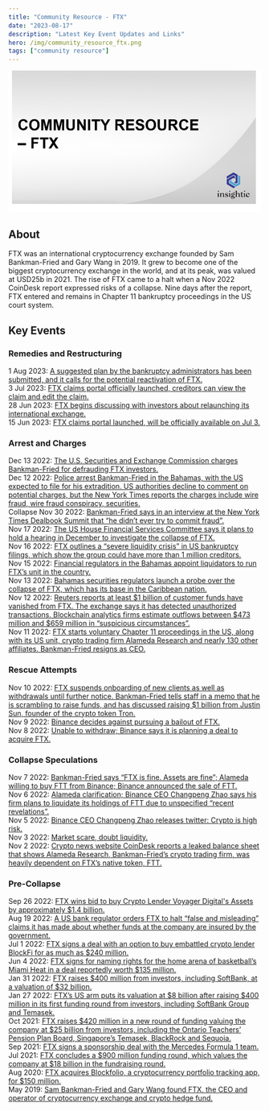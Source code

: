 ```yaml
---
title: "Community Resource - FTX"
date: "2023-08-17"
description: "Latest Key Event Updates and Links"
hero: /img/community_resource_ftx.png
tags: ["community resource"]
---
```


![Community Resource - FTX](/img/community_resource_ftx.png)

## About
FTX was an international cryptocurrency exchange founded by Sam Bankman-Fried and Gary Wang in 2019.
It grew to become one of the biggest cryptocurrency exchange in the world, and at its peak, was valued at USD25b in 2021.
The rise of FTX came to a halt when a Nov 2022 CoinDesk report expressed risks of a collapse.
Nine days after the report, FTX entered and remains in Chapter 11 bankruptcy proceedings in the US court system.

## Key Events
### Remedies and Restructuring
1 Aug 2023: [A suggested plan by the bankruptcy administrators has been submitted, and it calls for the potential reactivation of FTX.](https://www.ccn.com/ftx-2-heres-what-you-need-to-know/)
<br>
3 Jul 2023: [FTX claims portal officially launched, creditors can view the claim and edit the claim.](https://coingape.com/breaking-ftx-launches-claim-portal-for-creditors/)
<br>
28 Jun 2023: [FTX begins discussing with investors about relaunching its international exchange.](https://www.wsj.com/articles/ftx-begins-talks-on-reboot-as-managers-uncover-past-misconduct-38ad7e3c)
<br>
15 Jun 2023: [FTX claims portal launched, will be officially available on Jul 3.](https://twitter.com/AFTXcreditor/status/1669324304654163968)

### Arrest and Charges
Dec 13 2022: [The U.S. Securities and Exchange Commission charges Bankman-Fried for defrauding FTX investors.](https://www.coindesk.com/policy/2022/12/13/us-sec-charges-sam-bankman-fried-for-defrauding-ftx-investors/)
<br>
Dec 12 2022: [Police arrest Bankman-Fried in the Bahamas, with the US expected to file for his extradition. US authorities decline to comment on potential charges, but the New York Times reports the charges include wire fraud, wire fraud conspiracy, securities.](https://www.cnbc.com/2022/12/12/ftx-founder-sam-bankman-fried-arrested-in-the-bahamas-after-us-files-criminal-charges.html) 
<br>
Collapse
Nov 30 2022: [Bankman-Fried says in an interview at the New York Times Dealbook Summit that “he didn’t ever try to commit fraud”.](https://edition.cnn.com/videos/business/2022/12/01/sam-bankman-fried-new-york-times-deal-book-summit-interview-orig-llr.cnn-business)
<br>
Nov 17 2022: [The US House Financial Services Committee says it plans to hold a hearing in December to investigate the collapse of FTX.](https://www.reuters.com/technology/us-house-committee-hold-hearing-collapse-ftx-2022-11-16/)
<br>
Nov 16 2022: [FTX outlines a “severe liquidity crisis” in US bankruptcy filings, which show the group could have more than 1 million creditors.](https://www.reuters.com/technology/ftx-officials-contact-with-us-regulators-filing-2022-11-15/)
<br>
Nov 15 2022: [Financial regulators in the Bahamas appoint liquidators to run FTX’s unit in the country.](https://www.reuters.com/technology/bahamas-financial-regulators-appoint-liquidators-ftx-unit-2022-11-15/)
<br>
Nov 13 2022: [Bahamas securities regulators launch a probe over the collapse of FTX, which has its base in the Caribbean nation.](https://www.thehindubusinessline.com/money-and-banking/cryptocurrency/bahamas-securities-regulator-launch-probe-over-collapse-of-ftx/article66134757.ece)
<br>
Nov 12 2022: [Reuters reports at least $1 billion of customer funds have vanished from FTX. The exchange says it has detected unauthorized transactions. Blockchain analytics firms estimate outflows between $473 million and $659 million in “suspicious circumstances”.](https://www.cbc.ca/news/business/ftx-crypto-1.6649765)
<br>
Nov 11 2022: [FTX starts voluntary Chapter 11 proceedings in the US, along with its US unit, crypto trading firm Alameda Research and nearly 130 other affiliates. Bankman-Fried resigns as CEO.](https://www.coindesk.com/policy/2022/11/11/ftx-files-for-bankruptcy-protections-in-us/)

### Rescue Attempts
Nov 10 2022: [FTX suspends onboarding of new clients as well as withdrawals until further notice. Bankman-Fried tells staff in a memo that he is scrambling to raise funds, and has discussed raising $1 billion from Justin Sun, founder of the crypto token Tron.](https://www.reuters.com/technology/ftx-suspends-onboarding-new-clients-2022-11-10/)
<br>
Nov 9 2022: [Binance decides against pursuing a bailout of FTX.](https://www.cnbc.com/2022/11/09/binance-backs-out-of-ftx-rescue-leaving-the-crypto-exchange-on-the-brink-of-collapse.html)
<br>
Nov 8 2022: [Unable to withdraw; Binance says it is planning a deal to acquire FTX.](https://www.coindesk.com/layer2/2022/11/09/why-did-ftx-pause-withdrawals-if-it-wasnt-trading-customer-funds/)

### Collapse Speculations
Nov 7 2022: [Bankman-Fried says “FTX is fine. Assets are fine”; Alameda willing to buy FTT from Binance; Binance announced the sale of FTT.](https://cryptopotato.com/sam-bankman-fried-responds-to-cz-says-ftx-is-fine/)
<br>
Nov 6 2022: [Alameda clarification; Binance CEO Changpeng Zhao says his firm plans to liquidate its holdings of FTT due to unspecified “recent revelations”.](https://twitter.com/carolinecapital/status/1589264375042707458)
<br>
Nov 5 2022: [Binance CEO Changpeng Zhao releases twitter: Crypto is high risk.](https://twitter.com/cz_binance/status/1588876673248006145)
<br>
Nov 3 2022: [Market scare, doubt liquidity.](https://twitter.com/DylanLeClair_/status/1587892553004863499)
<br>
Nov 2 2022: [Crypto news website CoinDesk reports a leaked balance sheet that shows Alameda Research, Bankman-Fried’s crypto trading firm, was heavily dependent on FTX’s native token, FTT.](https://www.coindesk.com/business/2022/11/02/divisions-in-sam-bankman-frieds-crypto-empire-blur-on-his-trading-titan-alamedas-balance-sheet/)

### Pre-Collapse
Sep 26 2022: [FTX wins bid to buy Crypto Lender Voyager Digital's Assets by approximately $1.4 billion.](https://www.cnbc.com/video/2022/09/27/crypto-world-ftx-wins-voyager-digital-auction-bid-for-1-point-4-billion.html?&qsearchterm=FTX%20Voyager%20Digital%20%20https://www.coindesk.com/business/2022/09/27/ftx-wins-bid-to-buy-voyager-digitals-assets/)
<br>
Aug 19 2022: [A US bank regulator orders FTX to halt “false and misleading” claims it has made about whether funds at the company are insured by the government.](https://www.reuters.com/markets/us/crypto-exchange-ftx-ordered-halt-false-misleading-claims-by-us-bank-regulator-2022-08-19/)
<br>
Jul 1 2022: [FTX signs a deal with an option to buy embattled crypto lender BlockFi for as much as $240 million.](https://www.cnbc.com/2022/07/01/ftx-signs-a-deal-giving-it-the-option-to-buy-crypto-lender-blockfi-.html)
<br>
Jun 4 2022: [FTX signs for naming rights for the home arena of basketball’s Miami Heat in a deal reportedly worth $135 million.](https://www.coindesk.com/markets/2021/03/24/crypto-exchange-ftx-secures-naming-rights-for-miami-heat-arena-for-135m/)
<br>
Jan 31 2022: [FTX raises $400 million from investors, including SoftBank, at a valuation of $32 billion.](https://www.reuters.com/markets/us/crypto-exchange-ftx-valued-32-bln-softbank-invests-2022-01-31/)
<br>
Jan 27 2022: [FTX’s US arm puts its valuation at $8 billion after raising $400 million in its first funding round from investors, including SoftBank Group and Temasek.](https://copper.co/insights/market-insights/coppers-weekly-dispatch-1-february-2022)
<br>
Oct 2021: [FTX raises $420 million in a new round of funding valuing the company at $25 billion from investors, including the Ontario Teachers’ Pension Plan Board, Singapore’s Temasek, BlackRock and Sequoia.](https://www.cnbc.com/2021/10/21/crypto-exchange-ftx-raises-420-million-at-25-billion.html)
<br>
Sep 2021: [FTX signs a sponsorship deal with the Mercedes Formula 1 team.](https://www.reuters.com/business/mercedes-f1-team-evaluating-ftx-sponsorship-branding-stays-now-2022-11-10/)
<br>
Jul 2021: [FTX concludes a $900 million funding round, which values the company at $18 billion in the fundraising round.](https://www.koinalert.com/breaking-ftx-crypto-exchange-closes-900m-series-b-round/)
<br>
Aug 2020: [FTX acquires Blockfolio, a cryptocurrency portfolio tracking app, for $150 million.](https://www.coindesk.com/markets/2020/08/25/ftx-exchanges-150m-deal-for-mobile-first-blockfolio-is-a-retail-trading-play/)
<br>
May 2019: [Sam Bankman-Fried and Gary Wang found FTX, the CEO and operator of cryptocurrency exchange and crypto hedge fund.](https://www.cnbc.com/2022/12/18/how-sam-bankman-fried-ran-8-billion-fraud-government-prosecutors.html)
